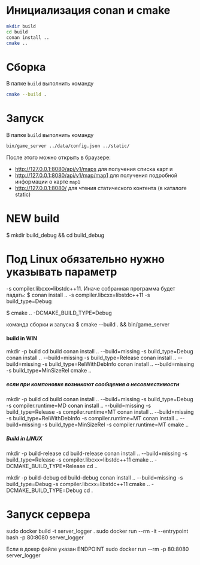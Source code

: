 # Инициализация conan и cmake
```sh
mkdir build
cd build
conan install ..
cmake ..
```
# Сборка
В папке `build` выполнить команду
```sh
cmake --build .
```
# Запуск
В папке `build` выполнить команду
```sh
bin/game_server ../data/config.json ../static/
```
После этого можно открыть в браузере:
* http://127.0.0.1:8080/api/v1/maps для получения списка карт и
* http://127.0.0.1:8080/api/v1/map/map1 для получения подробной информации о карте `map1`
* http://127.0.0.1:8080/ для чтения статического контента (в каталоге static)

# NEW build
$ mkdir build_debug && cd build_debug

# Под Linux обязательно нужно указывать параметр
-s compiler.libcxx=libstdc++11. Иначе собранная
программа будет падать:
$ conan install .. -s compiler.libcxx=libstdc++11 -s build_type=Debug

$ cmake .. -DCMAKE_BUILD_TYPE=Debug

команда сборки и запуска
$ cmake --build . && bin/game_server

#### build in WIN ####
mkdir -p build 
cd build
conan install .. --build=missing -s build_type=Debug
conan install .. --build=missing -s build_type=Release
conan install .. --build=missing -s build_type=RelWithDebInfo
conan install .. --build=missing -s build_type=MinSizeRel
cmake ..

##### если при компоновке возникают сообщения о несовместимости
mkdir -p build 
cd build
conan install .. --build=missing -s build_type=Debug -s compiler.runtime=MD
conan install .. --build=missing -s build_type=Release -s compiler.runtime=MT
conan install .. --build=missing -s build_type=RelWithDebInfo -s compiler.runtime=MT
conan install .. --build=missing -s build_type=MinSizeRel -s compiler.runtime=MT
cmake .. 


##### Build in LINUX 
mkdir -p build-release 
cd build-release
conan install .. --build=missing -s build_type=Release -s compiler.libcxx=libstdc++11
cmake .. -DCMAKE_BUILD_TYPE=Release
cd ..

mkdir -p build-debug
cd build-debug
conan install .. --build=missing -s build_type=Debug -s compiler.libcxx=libstdc++11
cmake .. -DCMAKE_BUILD_TYPE=Debug
cd .

# Запуск сервера 
sudo docker build -t server_logger .
sudo docker run --rm -it --entrypoint bash -p 80:8080 server_logger

Если в докер файле указан ENDPOINT
sudo docker run --rm -p 80:8080 server_logger
